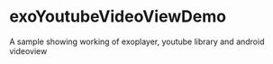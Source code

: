 # exoYoutubeVideoViewDemo
A sample showing working of exoplayer, youtube library and android videoview
